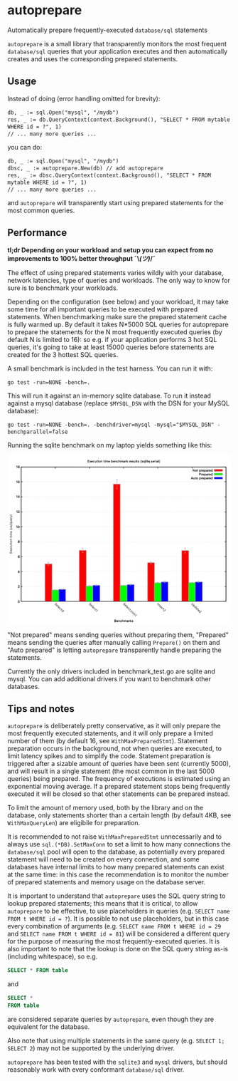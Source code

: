 # autoprepare

Automatically prepare frequently-executed `database/sql` statements

`autoprepare` is a small library that transparently monitors the most frequent `database/sql` queries that
your application executes and then automatically creates and uses the corresponding prepared statements.

## Usage

Instead of doing (error handling omitted for brevity):

```golang
db, _ := sql.Open("mysql", "/mydb")
res, _ := db.QueryContext(context.Background(), "SELECT * FROM mytable WHERE id = ?", 1)
// ... many more queries ...
```

you can do:

```golang
db, _ := sql.Open("mysql", "/mydb")
dbsc, _ := autoprepare.New(db) // add autoprepare
res, _ := dbsc.QueryContext(context.Background(), "SELECT * FROM mytable WHERE id = ?", 1)
// ... many more queries ...
```

and `autoprepare` will transparently start using prepared statements for the most common queries.

## Performance

**tl;dr Depending on your workload and setup you can expect from no improvements to 100% better throughput ¯\\_(ツ)_/¯**

The effect of using prepared statements varies wildly with your database, network latencies, type of queries and workloads. The only way to know for sure is to benchmark your workloads.

Depending on the configuration (see below) and your workload, it may take some time for all important queries to be executed with prepared statements. When benchmarking make sure the prepared statement cache is fully warmed up. By default it takes N*5000 SQL queries for autoprepare to prepare the statements for the N most frequently executed queries (by default N is limited to 16): so e.g. if your application performs 3 hot SQL queries, it's going to take at least 15000 queries before statements are created for the 3 hottest SQL queries.

A small benchmark is included in the test harness. You can run it with:

```shell
go test -run=NONE -bench=.
```

This will run it against an in-memory sqlite database. To run it instead against a mysql database
(replace `$MYSQL_DSN` with the DSN for your MySQL database):

```shell
go test -run=NONE -bench=. -benchdriver=mysql -mysql="$MYSQL_DSN" -benchparallel=false
```

Running the sqlite benchmark on my laptop yields something like this:

![Execution times benchmark results](bench.png)

"Not prepared" means sending queries without preparing them, "Prepared" means sending the queries after
manually calling `Prepare()` on them and "Auto prepared" is letting `autoprepare` transparently handle
preparing the statements.

Currently the only drivers included in benchmark_test.go are sqlite and mysql. You can add additional
drivers if you want to benchmark other databases.

## Tips and notes

`autoprepare` is deliberately pretty conservative, as it will only prepare the most frequently executed 
statements, and it will only prepare a limited number of them (by default 16, see `WithMaxPreparedStmt`).
Statement preparation occurs in the background, not when queries are executed, to limit latency spikes
and to simplify the code. Statement preparation is triggered after a sizable amount of queries have been
sent (currently 5000), and will result in a single statement (the most common in the last 5000 queries)
being prepared. The frequency of executions is estimated using an exponential moving average.
If a prepared statement stops being frequently executed it will be closed so that other statements can be
prepared instead.

To limit the amount of memory used, both by the library and on the database, only statements shorter
than a certain length (by default 4KB, see `WithMaxQueryLen`) are eligibile for preparation.

It is recommended to not raise `WithMaxPreparedStmt` unnecessarily and to always use `sql.(*DB).SetMaxConn`
to set a limit to how many connections the `database/sql` pool will open to the database, as potentially
every prepared statement will need to be created on every connection, and some databases have internal
limits to how many prepared statements can exist at the same time: in this case the recommendation is to
monitor the number of prepared statements and memory usage on the database server.

It is important to understand that `autoprepare` uses the SQL query string to lookup prepared statements;
this means that it is critical, to allow `autoprepare` to be effective, to use placeholders in queries
(e.g. `SELECT name FROM t WHERE id = ?`). It is possible to not use placeholders, but in this case every
combination of arguments (e.g. `SELECT name FROM t WHERE id = 29` and `SELECT name FROM t WHERE id = 81`)
will be considered a different query for the purpose of measuring the most frequently-executed queries.
It is also important to note that the lookup is done on the SQL query string as-is (including whitespace),
so e.g.

```sql
SELECT * FROM table
```

and

```sql
SELECT *
FROM table
```

are considered separate queries by `autoprepare`, even though they are equivalent for the database.

Also note that using multiple statements in the same query (e.g. `SELECT 1; SELECT 2`) may not be supported
by the underlying driver.

`autoprepare` has been tested with the `sqlite3` and `mysql` drivers, but should reasonably work with
every conformant `database/sql` driver.
